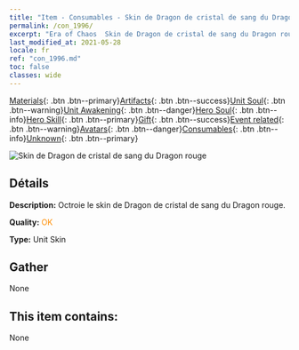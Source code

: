 ```yaml
---
title: "Item - Consumables - Skin de Dragon de cristal de sang du Dragon rouge"
permalink: /con_1996/
excerpt: "Era of Chaos  Skin de Dragon de cristal de sang du Dragon rouge"
last_modified_at: 2021-05-28
locale: fr
ref: "con_1996.md"
toc: false
classes: wide
---
```

 [Materials](/ItemsFR/){: .btn .btn--primary}[Artifacts](/ItemsFR/Artifacts/){: .btn .btn--success}[Unit Soul](/ItemsFR/UnitSoul/){: .btn .btn--warning}[Unit Awakening](/ItemsFR/UnitAwakening/){: .btn .btn--danger}[Hero Soul](/ItemsFR/HeroSoul/){: .btn .btn--info}[Hero Skill](/ItemsFR/HeroSkill/){: .btn .btn--primary}[Gift](/ItemsFR/Gift/){: .btn .btn--success}[Event related](/ItemsFR/Events/){: .btn .btn--warning}[Avatars](/ItemsFR/Avatars/){: .btn .btn--danger}[Consumables](/ItemsFR/Consumables/){: .btn .btn--info}[Unknown](/ItemsFR/Unknown/){: .btn .btn--primary}

 ![Skin de Dragon de cristal de sang du Dragon rouge](/images/u/ti_honglongdiancang.jpg)

## Détails
 **Description:** Octroie le skin de Dragon de cristal de sang du Dragon rouge.

 **Quality:** <span style="color: #FF8C00">OK</span>

 **Type:** Unit Skin

## Gather

  None

## This item contains:

  None

